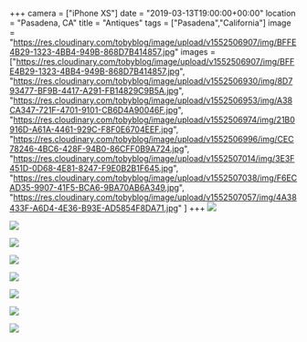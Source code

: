 +++
camera = ["iPhone XS"]
date = "2019-03-13T19:00:00+00:00"
location = "Pasadena, CA"
title = "Antiques"
tags = ["Pasadena","California"]
image = "https://res.cloudinary.com/tobyblog/image/upload/v1552506907/img/BFFE4B29-1323-4BB4-949B-868D7B414857.jpg"
images = ["https://res.cloudinary.com/tobyblog/image/upload/v1552506907/img/BFFE4B29-1323-4BB4-949B-868D7B414857.jpg",
"https://res.cloudinary.com/tobyblog/image/upload/v1552506930/img/8D793477-BF9B-4417-A291-FB14829C9B5A.jpg",
"https://res.cloudinary.com/tobyblog/image/upload/v1552506953/img/A38CA347-721F-4701-9101-CB6D4A90046F.jpg",
"https://res.cloudinary.com/tobyblog/image/upload/v1552506974/img/21B0916D-A61A-4461-929C-F8F0E6704EEF.jpg",
"https://res.cloudinary.com/tobyblog/image/upload/v1552506996/img/CEC78246-4BC6-428F-94B0-86CFF0B9A724.jpg",
"https://res.cloudinary.com/tobyblog/image/upload/v1552507014/img/3E3F451D-0D68-4E81-8247-F9E0B2B1F645.jpg",
"https://res.cloudinary.com/tobyblog/image/upload/v1552507038/img/F6ECAD35-9907-41F5-BCA6-9BA70AB6A349.jpg",
"https://res.cloudinary.com/tobyblog/image/upload/v1552507057/img/4A38433F-A6D4-4E36-B93E-AD5854F8DA71.jpg"
]
+++
![](https://res.cloudinary.com/tobyblog/image/upload/v1552506907/img/BFFE4B29-1323-4BB4-949B-868D7B414857.jpg)
<!--more-->

![](https://res.cloudinary.com/tobyblog/image/upload/v1552506930/img/8D793477-BF9B-4417-A291-FB14829C9B5A.jpg)

![](https://res.cloudinary.com/tobyblog/image/upload/v1552506953/img/A38CA347-721F-4701-9101-CB6D4A90046F.jpg)

![](https://res.cloudinary.com/tobyblog/image/upload/v1552506974/img/21B0916D-A61A-4461-929C-F8F0E6704EEF.jpg)

![](https://res.cloudinary.com/tobyblog/image/upload/v1552506996/img/CEC78246-4BC6-428F-94B0-86CFF0B9A724.jpg)

![](https://res.cloudinary.com/tobyblog/image/upload/v1552507014/img/3E3F451D-0D68-4E81-8247-F9E0B2B1F645.jpg)

![](https://res.cloudinary.com/tobyblog/image/upload/v1552507038/img/F6ECAD35-9907-41F5-BCA6-9BA70AB6A349.jpg)

![](https://res.cloudinary.com/tobyblog/image/upload/v1552507057/img/4A38433F-A6D4-4E36-B93E-AD5854F8DA71.jpg)